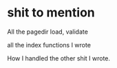 # shit to mention


All the pagedir load, validate


all the index functions I wrote


How I handled the other shit I wrote. 